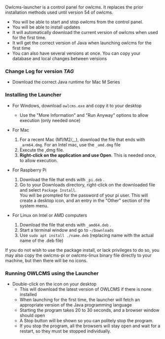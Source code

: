 Owlcms-launcher is a control panel for owlcms.  It replaces the prior installation methods used until version 54 of owlcms.

- You will be able to start and stop owlcms from the control panel.  
- You will be able to install updates
- It will automatically download the current version of owlcms when used for the first time.
- It will get the correct version of Java when launching owlcms for the first time
- You can also have several versions at once. You can copy your database and local changes between versions

### Change Log for version _TAG_

- Download the correct Java runtime for Mac M Series

### Installing the Launcher

- For Windows, download `owlcms.exe`  and copy it to your desktop
  - Use the "More Information"  and "Run Anyway" options to allow execution (only needed once)
 
- For Mac
  1. For a recent Mac (M1/M2/,,,), download the file that ends with `_arm64.dmg`.   For an Intel mac, use the `_amd.dmg` file
  2. Execute the ,dmg file.
  3. **Right-click on the application and use Open**.  This is needed once, to allow execution.
  
- For Raspberry Pi
  1. Download the file that ends with `_pi.deb` .
  2. Go to your Downloads directory, right-click on the downloaded file and select `Package Install`.  
     You will be prompted for the password of your pi user. This will create a desktop icon, and an entry in the "Other" section of the system menu.

- For Linux on Intel or AMD computers
  1. Download the file that ends with `_amd64.deb` .
  2. Start a terminal window and go to `~/Downloads`
  5. Use `sudo apt install ./name.deb` (replacing name with the actual name of the .deb file)

If you do not wish to use the package install, or lack privileges to do so, you may also copy the owlcms-pi or owlcms-linux binary file directly to your machine, but then there will be no icons.

### Running OWLCMS using the Launcher

- Double-click on the icon on your desktop
  - This will download the latest version of OWLCMS if there is none installed
  - When launching for the first time, the launcher will fetch an appropriate version of the Java programming language
  - Starting the program takes 20 to 30 seconds, and a browser window should open
  - A Stop button will be shown so you can politely stop the program.
  - If you stop the program, all the browsers will stay open and wait for a restart, so they must be stopped individually.